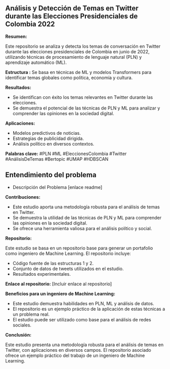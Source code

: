 ## Análisis y Detección de Temas en Twitter durante las Elecciones Presidenciales de Colombia 2022

**Resumen:**

Este repositorio se analiza y detecta los temas de conversación en Twitter durante las elecciones presidenciales de Colombia en junio de 2022, utilizando técnicas de procesamiento de lenguaje natural (PLN) y aprendizaje automático (ML). 

**Estructura :** Se basa en técnicas de ML y modelos Transformers para identificar temas globales como política, economía y cultura.


**Resultados:**

* Se identifican con éxito los temas relevantes en Twitter durante las elecciones.
* Se demuestra el potencial de las técnicas de PLN y ML para analizar y comprender las opiniones en la sociedad digital.


**Aplicaciones:**

* Modelos predictivos de noticias.
* Estrategias de publicidad dirigida.
* Análisis político en diversos contextos.

**Palabras clave:** #PLN #ML #EleccionesColombia #Twitter #AnálisisDeTemas #Bertopic #UMAP #HDBSCAN

## Entendimiento del problema
* Descripción del Problema [enlace readme]


**Contribuciones:**

* Este estudio aporta una metodología robusta para el análisis de temas en Twitter.
* Se demuestra la utilidad de las técnicas de PLN y ML para comprender las opiniones en la sociedad digital.
* Se ofrece una herramienta valiosa para el análisis político y social.

**Repositorio:**

Este estudio se basa en un repositorio base para generar un portafolio como ingeniero de Machine Learning. El repositorio incluye:

* Código fuente de las estructuras 1 y 2.
* Conjunto de datos de tweets utilizados en el estudio.
* Resultados experimentales.

**Enlace al repositorio:** [Incluir enlace al repositorio]

**Beneficios para un ingeniero de Machine Learning:**

* Este estudio demuestra habilidades en PLN, ML y análisis de datos.
* El repositorio es un ejemplo práctico de la aplicación de estas técnicas a un problema real.
* El estudio puede ser utilizado como base para el análisis de redes sociales.

**Conclusión:**

Este estudio presenta una metodología robusta para el análisis de temas en Twitter, con aplicaciones en diversos campos. El repositorio asociado ofrece un ejemplo práctico del trabajo de un ingeniero de Machine Learning.

